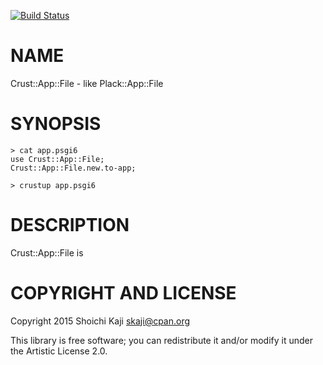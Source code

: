 [![Build Status](https://travis-ci.org/shoichikaji/Crust-App-File.svg?branch=master)](https://travis-ci.org/shoichikaji/Crust-App-File)

NAME
====

Crust::App::File - like Plack::App::File

SYNOPSIS
========

    > cat app.psgi6
    use Crust::App::File;
    Crust::App::File.new.to-app;

    > crustup app.psgi6

DESCRIPTION
===========

Crust::App::File is 

COPYRIGHT AND LICENSE
=====================

Copyright 2015 Shoichi Kaji <skaji@cpan.org>

This library is free software; you can redistribute it and/or modify it under the Artistic License 2.0.
